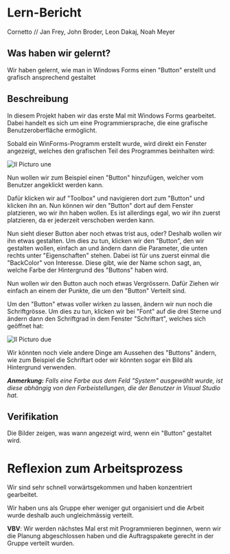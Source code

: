 # Lern-Bericht

Cornetto // Jan Frey, John Broder, Leon Dakaj, Noah Meyer



## Was haben wir gelernt?



Wir haben gelernt, wie man in Windows Forms einen "Button" erstellt und grafisch ansprechend gestaltet



## Beschreibung

In diesem Projekt haben wir das erste Mal mit Windows Forms gearbeitet. Dabei handelt es sich um eine Programmiersprache, die eine grafische Benutzeroberfläche ermöglicht.

Sobald ein WinForms-Programm erstellt wurde, wird direkt ein Fenster angezeigt, welches den grafischen Teil des Programmes beinhalten wird:

![Il Picturo une](https://user-images.githubusercontent.com/111045975/209105449-f4efd4de-42f5-4079-9dc3-029a856b442a.png)


Nun wollen wir zum Beispiel einen "Button" hinzufügen, welcher vom Benutzer angeklickt werden kann.

Dafür klicken wir auf "Toolbox" und navigieren dort zum "Button" und klicken ihn an. Nun können wir den "Button" dort auf dem Fenster platzieren, wo wir ihn haben wollen. Es ist allerdings egal, wo wir ihn zuerst platzieren, da er jederzeit verschoben werden kann.

Nun sieht dieser Button aber noch etwas trist aus, oder? Deshalb wollen wir ihn etwas gestalten. Um dies zu tun, klicken wir den "Button", den wir gestalten wollen, einfach an und ändern dann die Parameter, die unten rechts unter "Eigenschaften" stehen. Dabei ist für uns zuerst einmal die "BackColor" von Interesse. Diese gibt, wie der Name schon sagt, an, welche Farbe der Hintergrund des "Buttons" haben wird.

Nun wollen wir den Button auch noch etwas Vergrössern. Dafür Ziehen wir einfach an einem der Punkte, die um den "Button" Verteilt sind.

Um den "Button" etwas voller wirken zu lassen, ändern wir nun noch die Schriftgrösse. Um dies zu tun, klicken wir bei "Font" auf die drei Sterne und ändern dann den Schriftgrad in dem Fenster "Schriftart", welches sich geöffnet hat:


![Il Picturo due](https://user-images.githubusercontent.com/111045975/209105485-3b3971f6-71ba-48cb-8bfd-4e8c972ac806.png)


Wir könnten noch viele andere Dinge am Aussehen des "Buttons" ändern, wie zum Beispiel die Schriftart oder wir könnten sogar ein Bild als Hintergrund verwenden.

***Anmerkung:***
*Falls eine Farbe aus dem Feld "System" ausgewählt wurde, ist diese abhängig von den Farbeistellungen, die der Benutzer in Visual Studio hat.*



## Verifikation


Die Bilder zeigen, was wann angezeigt wird, wenn ein "Button" gestaltet wird.



# Reflexion zum Arbeitsprozess



Wir sind sehr schnell vorwärtsgekommen und haben konzentriert gearbeitet.



Wir haben uns als Gruppe eher weniger gut organisiert und die Arbeit wurde deshalb auch ungleichmässig verteilt.



**VBV**: Wir werden nächstes Mal erst mit Programmieren beginnen, wenn wir die Planung abgeschlossen haben und die Auftragspakete gerecht in der Gruppe verteilt wurden.
